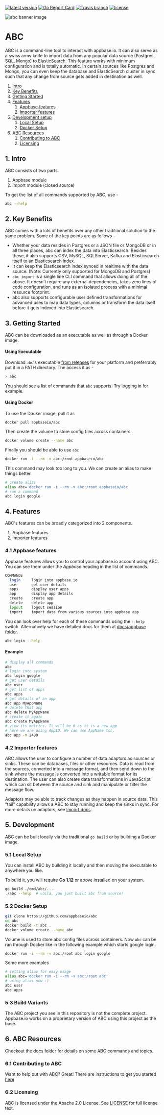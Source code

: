 
[![latest version](https://img.shields.io/badge/version-0.10.1-yellow.svg)](https://github.com/appbaseio/abc/releases/latest)
[![Go Report Card](https://goreportcard.com/badge/github.com/appbaseio/abc)](https://goreportcard.com/report/github.com/appbaseio/abc)
[![Travis branch](https://travis-ci.org/appbaseio/abc.svg?branch=dev)]()
[![license](https://img.shields.io/github/license/appbaseio/abc.svg)]()


![abc banner image](https://user-images.githubusercontent.com/4047597/29240054-14e0e19a-7f7b-11e7-898b-ba6bad756b1d.png)

# ABC

ABC is a command-line tool to interact with appbase.io.
It can also serve as a swiss army knife to import data from any popular data source (Postgres, SQL, Mongo) to ElasticSearch.
This feature works with minimum configuration and is totally automatic.
In certain sources like Postgres and Mongo, you can even keep the database and ElasticSearch cluster in sync such that any change from source gets added in destination as well.


1. [Intro](#intro)
2. [Key Benefits](#key-benefits)
3. [Getting Started](#getting-started)
4. [Features](#features)
	1. [Appbase features](#appbase-features)
	2. [Importer features](#importer-features)
5. [Development setup](#development)
	1. [Local Setup](#local-setup)
	2. [Docker Setup](#docker-setup)
6. [ABC Resources](#abc-resources)
	1. [Contributing to ABC](#contributing-to-abc)
	2. [Licensing](#licensing)

<a name="intro"></a>
## 1. Intro

ABC consists of two parts.

1. Appbase module
2. Import module (closed source)

To get the list of all commands supported by ABC, use -

```sh
abc --help
```


<a name="key-benefits"></a>
## 2. Key Benefits

ABC comes with a lots of benefits over any other traditional solution to the same problem. Some of the key points are as follows -

- Whether your data resides in Postgres or a JSON file or MongoDB or in all three places, abc can index the data into Elasticsearch. Besides these, it also supports CSV, MySQL, SQLServer, Kafka and Elasticsearch itself to an Elasticsearch index.
- It can keep the Elasticsearch index synced in realtime with the data source. (Note: Currently only supported for MongoDB and Postgres)
- `abc import` is a single line CLI command that allows doing all of the above. It doesn’t require any external dependencies, takes zero lines of code configuration, and runs as an isolated process with a minimal resource footprint.
- abc also supports configurable user defined transformations for advanced uses to map data types, columns or transform the data itself before it gets indexed into Elasticsearch.



<a name="getting-started"></a>
## 3. Getting Started

ABC can be downloaded as an executable as well as through a Docker image.

#### Using Executable

Download `abc`'s executable [from releases](https://github.com/appbaseio/abc/releases/latest) for your platform and preferrably put it in a PATH directory.
The access it as -

```sh
> abc
```

You should see a list of commands that `abc` supports.
Try logging in for example.

#### Using Docker

To use the Docker image, pull it as

```sh
docker pull appbaseio/abc
```

Then create the volume to store config files across containers.

```sh
docker volume create --name abc
```

Finally you should be able to use `abc`

```sh
docker run -i --rm -v abc:/root appbaseio/abc
```

This command may look too long to you. We can create an alias to make things better.

```sh
# create alias
alias abc='docker run -i --rm -v abc:/root appbaseio/abc'
# run a command
abc login google
```



<a name="features"></a>
## 4. Features

ABC's features can be broadly categorized into 2 components.

1. Appbase features
2. Importer features

<a name="appbase-features"></a>
### 4.1 Appbase features

Appbase features allows you to control your appbase.io account using ABC. You can see them under the *Appbase* heading in the list of commands.

```sh
COMMANDS
  login     login into appbase.io
  user      get user details
  apps      display user apps
  app       display app details
  create    create app
  delete    delete app
  logout    logout session
  import    import data from various sources into appbase app
```

You can look over help for each of these commands using the `--help` switch.
Alternatively we have detailed docs for them at [docs/appbase folder](docs/appbase).


```sh
abc login --help
```

#### Example

```sh
# display all commands
abc
# login into system
abc login google
# get user details
abc user
# get list of apps
abc apps
# get details of an app
abc app MyAppName
# delete that app
abc delete MyAppName
# create it again
abc create MyAppName
# view its metrics. It will be 0 as it is a new app
# here we are using AppID. We can use AppName too.
abc app -m 2489
```

<a name="importer-features"></a>
### 4.2 Importer features

ABC allows the user to configure a number of data adaptors as sources or sinks. These can be databases, files or other resources. Data is read from the sources, converted into a message format, and then send down to the sink where the message is converted into a writable format for its destination. The user can also create data transformations in JavaScript which can sit between the source and sink and manipulate or filter the message flow.

Adaptors may be able to track changes as they happen in source data. This "tail" capability allows a ABC to stay running and keep the sinks in sync.
For more details on adaptors, see [Import docs](docs/appbase/import.md).



<a name="development"></a>
## 5. Development

ABC can be built locally via the traditional `go build` or by building a Docker image.

<a name="local-setup"></a>
### 5.1 Local Setup

You can install ABC by building it locally and then moving the executable to anywhere you like.

To build it, you will require **Go 1.12** or above installed on your system.

```sh
go build ./cmd/abc/...
./abc --help  # voila, you just built abc from source!
```

<a name="docker-setup"></a>
### 5.2 Docker Setup

```sh
git clone https://github.com/appbaseio/abc
cd abc
docker build -t abc .
docker volume create --name abc
```

Volume is used to store abc config files across containers.
Now `abc` can be ran through Docker like in the following example which starts google login.  

```sh
docker run -i --rm -v abc:/root abc login google
```

Some more examples

```sh
# setting alias for easy usage
alias abc='docker run -i --rm -v abc:/root abc'
# using alias now :)
abc user
abc apps
```

<a name="build-variants"></a>
### 5.3 Build Variants

The ABC project you see in this repository is not the complete project. Appbase.io works on a proprietary version of ABC using this project as the base.



<a name="abc-resources"></a>
## 6. ABC Resources

Checkout the [docs folder](docs/) for details on some ABC commands and topics.

<a name="contributing-to-abc"></a>

### 6.1 Contributing to ABC

Want to help out with ABC? Great! There are instructions to get you started [here](CONTRIBUTING.md).

<a name="licensing"></a>

### 6.2 Licensing

ABC is licensed under the Apache 2.0 License. See [LICENSE](LICENSE) for full license text.
